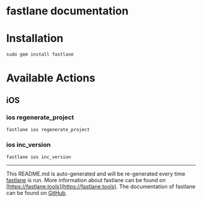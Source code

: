 fastlane documentation
================
# Installation
```
sudo gem install fastlane
```
# Available Actions
## iOS
### ios regenerate_project
```
fastlane ios regenerate_project
```

### ios inc_version
```
fastlane ios inc_version
```


----

This README.md is auto-generated and will be re-generated every time [fastlane](https://fastlane.tools) is run.
More information about fastlane can be found on [https://fastlane.tools](https://fastlane.tools).
The documentation of fastlane can be found on [GitHub](https://github.com/fastlane/fastlane/tree/master/fastlane).
